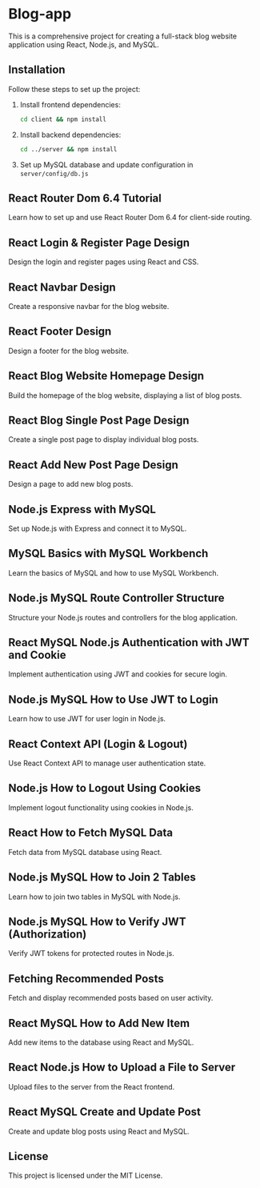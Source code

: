 # Blog-app
This is a comprehensive project for creating a full-stack blog website application using React, Node.js, and MySQL. 
## Installation

Follow these steps to set up the project:

1. Install frontend dependencies:
    ```sh
    cd client && npm install
    ```
2. Install backend dependencies:
    ```sh
    cd ../server && npm install
    ```
3. Set up MySQL database and update configuration in `server/config/db.js`

## React Router Dom 6.4 Tutorial

Learn how to set up and use React Router Dom 6.4 for client-side routing.

## React Login & Register Page Design

Design the login and register pages using React and CSS.

## React Navbar Design

Create a responsive navbar for the blog website.

## React Footer Design

Design a footer for the blog website.

## React Blog Website Homepage Design

Build the homepage of the blog website, displaying a list of blog posts.

## React Blog Single Post Page Design

Create a single post page to display individual blog posts.

## React Add New Post Page Design

Design a page to add new blog posts.

## Node.js Express with MySQL

Set up Node.js with Express and connect it to MySQL.

## MySQL Basics with MySQL Workbench

Learn the basics of MySQL and how to use MySQL Workbench.

## Node.js MySQL Route Controller Structure

Structure your Node.js routes and controllers for the blog application.

## React MySQL Node.js Authentication with JWT and Cookie

Implement authentication using JWT and cookies for secure login.

## Node.js MySQL How to Use JWT to Login

Learn how to use JWT for user login in Node.js.

## React Context API (Login & Logout)

Use React Context API to manage user authentication state.

## Node.js How to Logout Using Cookies

Implement logout functionality using cookies in Node.js.

## React How to Fetch MySQL Data

Fetch data from MySQL database using React.

## Node.js MySQL How to Join 2 Tables

Learn how to join two tables in MySQL with Node.js.

## Node.js MySQL How to Verify JWT (Authorization)

Verify JWT tokens for protected routes in Node.js.

## Fetching Recommended Posts

Fetch and display recommended posts based on user activity.

## React MySQL How to Add New Item

Add new items to the database using React and MySQL.

## React Node.js How to Upload a File to Server

Upload files to the server from the React frontend.

## React MySQL Create and Update Post

Create and update blog posts using React and MySQL.
## License

This project is licensed under the MIT License.

